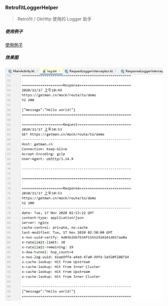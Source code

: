 ### RetrofitLoggerHelper

> Retrofit / OkHttp 使用的 Logger 助手

##### 使用例子
[使用例子](https://github.com/XiaoBaiCZ/RetrofitLoggerHelper/blob/master/app/src/main/java/cc/xiaobaicz/demo/MainActivity.kt)

##### 效果图
![效果图](https://github.com/XiaoBaiCZ/RetrofitLoggerHelper/blob/master/log-show.png?raw=true)

